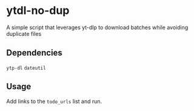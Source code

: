 # ytdl-no-dup
A simple script that leverages yt-dlp to download batches while avoiding duplicate files

## Dependencies
`ytp-dl`
`dateutil`

## Usage
Add links to the `todo_urls` list and run.